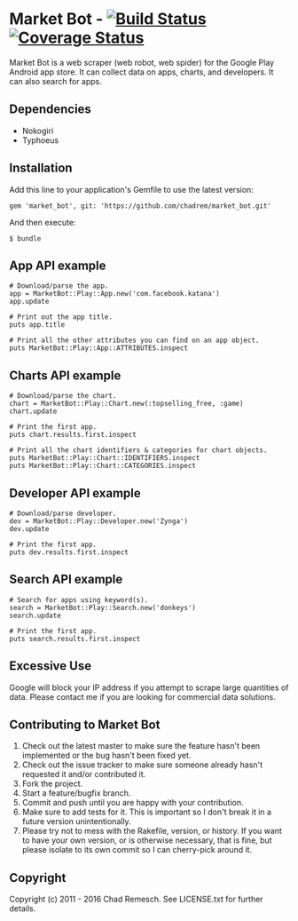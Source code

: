 # Market Bot - [![Build Status](https://travis-ci.org/chadrem/market_bot.svg?branch=master)](https://travis-ci.org/chadrem/market_bot) [![Coverage Status](https://coveralls.io/repos/chadrem/market_bot/badge.svg?branch=master&service=github)](https://coveralls.io/github/chadrem/market_bot?branch=master)

Market Bot is a web scraper (web robot, web spider) for the Google Play Android app store.
It can collect data on apps, charts, and developers.
It can also search for apps.

## Dependencies

* Nokogiri
* Typhoeus

## Installation

Add this line to your application's Gemfile to use the latest version:

    gem 'market_bot', git: 'https://github.com/chadrem/market_bot.git'

And then execute:

    $ bundle

## App API example

    # Download/parse the app.
    app = MarketBot::Play::App.new('com.facebook.katana')
    app.update

    # Print out the app title.
    puts app.title

    # Print all the other attributes you can find on an app object.
    puts MarketBot::Play::App::ATTRIBUTES.inspect

## Charts API example

    # Download/parse the chart.
    chart = MarketBot::Play::Chart.new(:topselling_free, :game)
    chart.update

    # Print the first app.
    puts chart.results.first.inspect

    # Print all the chart identifiers & categories for chart objects.
    puts MarketBot::Play::Chart::IDENTIFIERS.inspect
    puts MarketBot::Play::Chart::CATEGORIES.inspect

## Developer API example

    # Download/parse developer.
    dev = MarketBot::Play::Developer.new('Zynga')
    dev.update

    # Print the first app.
    puts dev.results.first.inspect

## Search API example

    # Search for apps using keyword(s).
    search = MarketBot::Play::Search.new('donkeys')
    search.update

    # Print the first app.
    puts search.results.first.inspect

## Excessive Use

Google will block your IP address if you attempt to scrape large quantities of data.
Please contact me if you are looking for commercial data solutions.

## Contributing to Market Bot

1. Check out the latest master to make sure the feature hasn't been implemented or the bug hasn't been fixed yet.
2. Check out the issue tracker to make sure someone already hasn't requested it and/or contributed it.
3. Fork the project.
4. Start a feature/bugfix branch.
5. Commit and push until you are happy with your contribution.
6. Make sure to add tests for it. This is important so I don't break it in a future version unintentionally.
7. Please try not to mess with the Rakefile, version, or history. If you want to have your own version, or is otherwise necessary, that is fine, but please isolate to its own commit so I can cherry-pick around it.

## Copyright

Copyright (c) 2011 - 2016 Chad Remesch. See LICENSE.txt for
further details.
